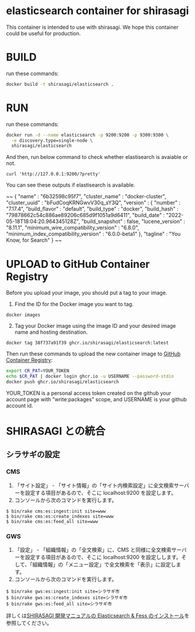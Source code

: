 elasticsearch container for shirasagi
====

This container is intended to use with shirasagi.
We hope this container could be useful for production.

# BUILD

run these commands:

~~~bash
docker build -t shirasagi/elasticsearch .
~~~

# RUN

run these commands:

~~~bash
docker run -d --name elasticsearch -p 9200:9200 -p 9300:9300 \
  -e discovery.type=single-node \
  shirasagi/elasticsearch
~~~

And then, run below command to check whether elastisearch is avaiable or not.

~~~
curl 'http://127.0.0.1:9200/?pretty'
~~~

You can see these outputs if elastisearch is available.

~~
{
  "name" : "6b32598c95f7",
  "cluster_name" : "docker-cluster",
  "cluster_uuid" : "bFudCoqKRNGwvV30q_sY3Q",
  "version" : {
    "number" : "7.17.4",
    "build_flavor" : "default",
    "build_type" : "docker",
    "build_hash" : "79878662c54c886ae89206c685d9f1051a9d6411",
    "build_date" : "2022-05-18T18:04:20.964345128Z",
    "build_snapshot" : false,
    "lucene_version" : "8.11.1",
    "minimum_wire_compatibility_version" : "6.8.0",
    "minimum_index_compatibility_version" : "6.0.0-beta1"
  },
  "tagline" : "You Know, for Search"
}
~~

# UPLOAD to GitHub Container Registry

Before you upload your image, you should put a tag to your image.

1. Find the ID for the Docker image you want to tag.
  ~~~
  docker images
  ~~~
2. Tag your Docker image using the image ID and your desired image name and hosting destination.
  ~~~
  docker tag 38f737a91f39 ghcr.io/shirasagi/elasticsearch:latest
  ~~~


Then run these commands to upload the new container image to [GitHub Container Registry](https://github.com/orgs/shirasagi/packages):

~~~bash
export CR_PAT=YOUR_TOKEN
echo $CR_PAT | docker login ghcr.io -u USERNAME --password-stdin
docker push ghcr.io/shirasagi/elasticsearch
~~~

YOUR_TOKEN is a personal access token created on the github your account page with "write:packages" scope, and USERNAME is your github account id.

# SHIRASAGI との統合

## シラサギの設定

### CMS

1. 「サイト設定」 - 「サイト情報」の「サイト内検索設定」に全文検索サーバーを設定する項目があるので、そこに localhost:9200 を設定します。
2. コンソールから次のコマンドを実行します。

~~~shell
$ bin/rake cms:es:ingest:init site=www
$ bin/rake cms:es:create_indexes site=www
$ bin/rake cms:es:feed_all site=www
~~~

### GWS

1. 「設定」 - 「組織情報」の「全文検索」に、CMS と同様に全文検索サーバーを設定する項目があるので、そこに localhost:9200 を設定しします。そして、「組織情報」の「メニュー設定」で全文検索を「表示」に設定します。
2. コンソールから次のコマンドを実行します。

~~~shell
$ bin/rake gws:es:ingest:init site=シラサギ市
$ bin/rake gws:es:create_indexes site=シラサギ市
$ bin/rake gws:es:feed_all site=シラサギ市
~~~

詳しくは[SHIRASAGI 開発マニュアルの Elasticsearch & Fess のインストール](https://shirasagi.github.io/installation/elasticsearch_and_fess.html)を参照してください。

